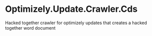 # Optimizely.Update.Crawler.Cds
Hacked together crawler for optimizely updates that creates a hacked together word document
